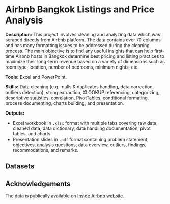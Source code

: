 # Airbnb Bangkok Listings and Price Analysis

**Description:** This project involves cleaning and analyzing data which was scraped directly from Airbnb platform. The data contains over 70 columns and has many formatting issues to be addressed during the cleaning process. The main objective is to find any useful insights that can help first-time Airbnb hosts in Bangkok determine best pricing and listing practices to maximize their long-term revenue based on a variety of dimensions such as room type, location, number of bedrooms, minimum nights, etc.

**Tools:** Excel and PowerPoint.

**Skills:** Data cleaning (e.g.: nulls & duplicates handling, data correction, outliers detection), string extraction, XLOOKUP referencing, categorizing, descriptive statistics, correlation, PivotTables, conditional formating, process documenting, charts building, and presentation.

**Outputs:**  
- Excel workbook in `.xlsx` format with multiple tabs covering raw data, cleaned data, data dictionary, data handling documentation, pivot tables, and charts.
- Presentation slides in `.pdf` format containing problem statement, objectives, analysis questions, data overview, outliers, findings, recommodations, and remarks.

## Datasets


## Acknowledgements
The data is publically available on [Inside Airbnb website](http://insideairbnb.com/get-the-data).

